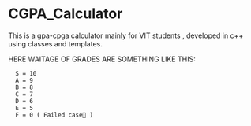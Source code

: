 # CGPA_Calculator
This is a gpa-cpga calculator mainly for VIT students , developed in c++ using classes and templates.


HERE WAITAGE OF GRADES ARE SOMETHING LIKE THIS:

      S = 10
      A = 9
      B = 8
      C = 7
      D = 6
      E = 5
      F = 0 ( Failed case🥲 )

